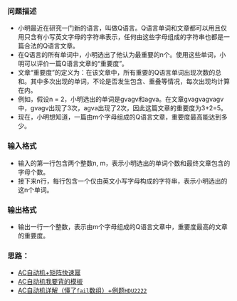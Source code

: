 
### 问题描述
* 小明最近在研究一门新的语言，叫做Q语言。Q语言单词和文章都可以用且仅用只含有小写英文字母的字符串表示，任何由这些字母组成的字符串也都是一篇合法的Q语言文章。
* 在Q语言的所有单词中，小明选出了他认为最重要的n个。使用这些单词，小明可以评价一篇Q语言文章的“重要度”。
* 文章“重要度”的定义为：在该文章中，所有重要的Q语言单词出现次数的总和。其中多次出现的单词，不论是否发生包含、重叠等情况，每次出现均计算在内。
* 例如，假设n = 2，小明选出的单词是gvagv和agva。在文章gvagvagvagv中，gvagv出现了3次，agva出现了2次，因此这篇文章的重要度为3+2=5。
* 现在，小明想知道，一篇由m个字母组成的Q语言文章，重要度最高能达到多少。
### 输入格式
* 输入的第一行包含两个整数n, m，表示小明选出的单词个数和最终文章包含的字母个数。
* 接下来n行，每行包含一个仅由英文小写字母构成的字符串，表示小明选出的这n个单词。
### 输出格式
* 输出一行一个整数，表示由m个字母组成的Q语言文章中，重要度最高的文章的重要度。

### 思路：
* [AC自动机+矩阵快速幂](https://blog.csdn.net/qwb492859377/article/details/50950293)
* [AC自动机我要背的模板](https://blog.csdn.net/bestsort/article/details/82947639)
* [AC自动机详解（懂了```fail```数组）+例题```HDU2222```](https://blog.csdn.net/creatorx/article/details/71100840)
